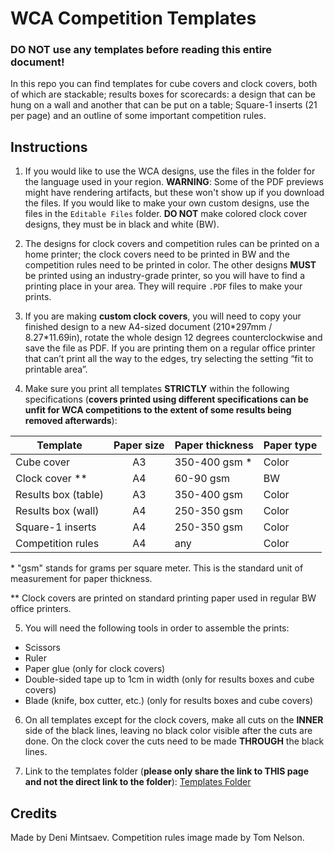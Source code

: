 # WCA Competition Templates

### DO NOT use any templates before reading this entire document!

In this repo you can find templates for cube covers and clock covers, both of which are stackable; results boxes for scorecards: a design that can be hung on a wall and another that can be put on a table; Square-1 inserts (21 per page) and an outline of some important competition rules.

## Instructions

1. If you would like to use the WCA designs, use the files in the folder for the language used in your region. **WARNING**: Some of the PDF previews might have rendering artifacts, but these won't show up if you download the files. If you would like to make your own custom designs, use the files in the `Editable Files` folder. **DO NOT** make colored clock cover designs, they must be in black and white (BW).

2. The designs for clock covers and competition rules can be printed on a home printer; the clock covers need to be printed in BW and the competition rules need to be printed in color. The other designs **MUST** be printed using an industry-grade printer, so you will have to find a printing place in your area. They will require `.PDF` files to make your prints.

3. If you are making **custom clock covers**, you will need to copy your finished design to a new A4-sized document (210\*297mm / 8.27\*11.69in), rotate the whole design 12 degrees counterclockwise and save the file as PDF. If you are printing them on a regular office printer that can’t print all the way to the edges, try selecting the setting “fit to printable area”.

4. Make sure you print all templates **STRICTLY** within the following specifications (**covers printed using different specifications can be unfit for WCA competitions to the extent of some results being removed afterwards**):

| Template            | Paper size | Paper thickness | Paper type |
| ------------------- | :--------: | :-------------- | :--------- |
| Cube cover          |     A3     | 350-400 gsm \*  | Color      |
| Clock cover \*\*    |     A4     | 60-90 gsm       | BW         |
| Results box (table) |     A3     | 350-400 gsm     | Color      |
| Results box (wall)  |     A4     | 250-350 gsm     | Color      |
| Square-1 inserts    |     A4     | 250-350 gsm     | Color      |
| Competition rules   |     A4     | any             | Color      |

\* "gsm" stands for grams per square meter. This is the standard unit of measurement for paper thickness.

\*\* Clock covers are printed on standard printing paper used in regular BW office printers.

5. You will need the following tools in order to assemble the prints:

-   Scissors
-   Ruler
-   Paper glue (only for clock covers)
-   Double-sided tape up to 1cm in width (only for results boxes and cube covers)
-   Blade (knife, box cutter, etc.) (only for results boxes and cube covers)

6. On all templates except for the clock covers, make all cuts on the **INNER** side of the black lines, leaving no black color visible after the cuts are done. On the clock cover the cuts need to be made **THROUGH** the black lines.

7. Link to the templates folder (**please only share the link to THIS page and not the direct link to the folder**): [Templates Folder](https://drive.google.com/drive/folders/1EVqEWSqruZ8_vEJpUmqhFUqaikzgUkkP?usp=sharing)

## Credits

Made by Deni Mintsaev. Competition rules image made by Tom Nelson.
